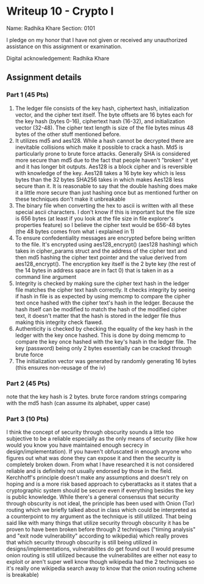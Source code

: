 # Writeup 10 - Crypto I

Name: Radhika Khare
Section: 0101

I pledge on my honor that I have not given or received any unauthorized assistance on this assignment or examination.

Digital acknowledgement: Radhika Khare


## Assignment details

### Part 1 (45 Pts)
1. The ledger file consists of the key hash, ciphertext hash, initialization vector, and the cipher text itself. The byte offsets are 16 bytes each for the key hash (bytes 0-16), ciphertext hash (16-32), and initialization vector (32-48). The cipher text length is size of the file bytes minus 48 bytes of the other stuff mentioned before.
2. It utilizes md5 and aes128. While a hash cannot be decrypted there are inevitable collisions which make it possible to crack a hash. Md5 is particularly prone to brute force attacks. Generally SHA is considered more secure than md5 due to the fact that people haven't "broken" it yet and it has longer bit outputs. Aes128 is a block cipher and is reversible with knowledge of the key. Aes128 takes a 16 byte key which is less bytes than the 32 bytes SHA256 takes in which makes Aes128 less secure than it. It is reasonable to say that the double hashing does make it a little more secure than just hashing once but as mentioned further on these techniques don't make it unbreakable
3. The binary file when converting the hex to ascii is written with all these special ascii characters. I don't know if this is important but the file size is 656 bytes (at least if you look at the file size in file explorer's properties feature) so I believe the cipher text would be 656-48 bytes (the 48 bytes comes from what i explained in 1)
4. To ensure confedentiality messages are encrypted before being written to the file. It's encrypted using aes128_encrypt() (aes128 hashing) which takes in cipher_params struct and the address of the cipher text and then md5 hashing the cipher text pointer and the value derived from aes128_encrypt(). The encryption key itself is the 2 byte key (the rest of the 14 bytes in address space are in fact 0) that is taken in as a command line argument
5. Integrity is checked by making sure the cipher text hash in the ledger file matches the cipher text hash correctly. It checks integrity by seeing if hash in file is as expected by using memcmp to compare the cipher text once hashed with the cipher text's hash in the ledger. Because the hash itself can be modified to match the hash of the modified cipher text, it doesn't matter that the hash is stored in the ledger file thus making this integrity check flawed.
6. Authenticity is checked by checking the equality of the key hash in the ledger with the key once hashed. This is done by doing memcmp to compare the key once hashed with the key's hash in the ledger file. The key (password) being only 2 bytes essentially can be cracked through brute force
7. The initialization vector was generated by randomly generating 16 bytes (this ensures non-reusage of the iv)
### Part 2 (45 Pts)
note that the key hash is 2 bytes. brute force random strings comparing with the md5 hash (can assume its alphabet, upper case)
### Part 3 (10 Pts) 
I think the concept of security through obscurity sounds a little too subjective to be a reliable especially as the only means of security (like how would you know you have maintained enough secrecy in design/implementation). If you haven't obfuscated in enough anyone who figures out what was done they can expose it and then the security is completely broken down. From what I have researched it is not considered reliable and is definitely not usually endorsed by those in the field. Kerchhoff's principle doesn't make any assumptions and doesn't rely on hoping and is a more risk based approach to cyberattacks as it states that a cryptographic system should be secure even if everything besides the key is public knowledge. While there's a general consensus that security through obscurity is not ideal, the principle has been used with Onion (Tor) routing which we briefly talked about in class which could be interpreted as a counterpoint to my argument as the technique is still utilized. That being said like with many things that utilize security through obscurity it has be proven to have been broken before through 2 techniques ("timing analysis" and "exit node vulnerability" according to wikipedia) which really proves that which security through obscurity is still being utilized in designs/implementations, vulnerabilites do get found out (I would presume onion routing is still utilized because the vulnerabilites are either not easy to exploit or aren't super well know though wikipedia had the 2 techniques so it's really one wikipedia search away to know that the onion routing scheme is breakable)
